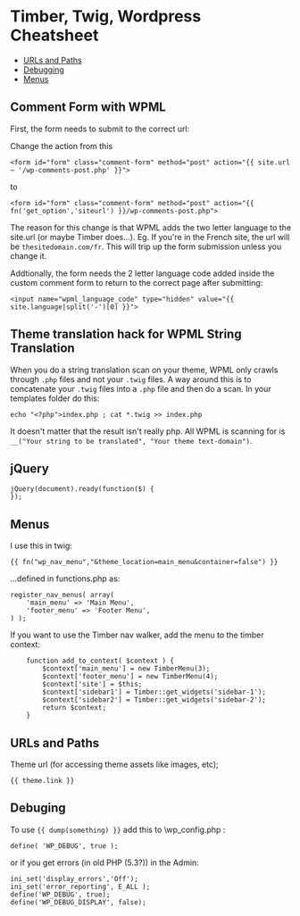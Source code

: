 # Timber, Twig, Wordpress Cheatsheet

- [URLs and Paths](#urls-and-paths)
- [Debugging](#debuging)
- [Menus](#menus)

## Comment Form with WPML

First, the form needs to submit to the correct url:

Change the action from this
```
<form id="form" class="comment-form" method="post" action="{{ site.url ~ '/wp-comments-post.php' }}">
```

to

```
<form id="form" class="comment-form" method="post" action="{{ fn('get_option','siteurl') }}/wp-comments-post.php">
```

The reason for this change is that WPML adds the two letter language to the site.url (or maybe Timber does...). Eg. If you're in the French site, the url will be `thesitedomain.com/fr`. This will trip up the form submission unless you change it.

Addtionally, the form needs the 2 letter language code added inside the custom comment form to return to the correct page after submitting:

```
<input name="wpml_language_code" type="hidden" value="{{ site.language|split('-')[0] }}">
```

## Theme translation hack for WPML String Translation

When you do a string translation scan on your theme, WPML only crawls through `.php` files and not your `.twig` files. A way around this is to concatenate your `.twig` files into a `.php` file and then do a scan. In your templates folder do this:

```
echo "<?php">index.php ; cat *.twig >> index.php
```

It doesn't matter that the result isn't really php. All WPML is scanning for is `__("Your string to be translated", "Your theme text-domain")`.

## jQuery

```
jQuery(document).ready(function($) {
});
```

## Menus

I use this in twig:

`{{ fn("wp_nav_menu","&theme_location=main_menu&container=false") }}`

...defined in functions.php as:

```
register_nav_menus( array(
	'main_menu' => 'Main Menu',
	'footer_menu' => 'Footer Menu',
) );
```

If you want to use the Timber nav walker, add the menu to the timber context:
```
	function add_to_context( $context ) {
		$context['main_menu'] = new TimberMenu(3);
		$context['footer_menu'] = new TimberMenu(4);
		$context['site'] = $this;
		$context['sidebar1'] = Timber::get_widgets('sidebar-1');
		$context['sidebar2'] = Timber::get_widgets('sidebar-2');
		return $context;
	}
```

## URLs and Paths

Theme url (for accessing theme assets like images, etc);

`{{ theme.link }}`

## Debuging

To use  `{{ dump(something) }}` add this to \wp_config.php :

`define( 'WP_DEBUG', true );`

or if you get errors (in old PHP (5.3?)) in the Admin:
```
ini_set('display_errors','Off');
ini_set('error_reporting', E_ALL );
define('WP_DEBUG', true);
define('WP_DEBUG_DISPLAY', false);
```
